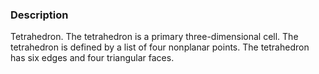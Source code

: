 ### Description

Tetrahedron. The tetrahedron is a primary three-dimensional cell. The tetrahedron is defined by a list of four nonplanar points. The tetrahedron has six edges and four triangular faces.
